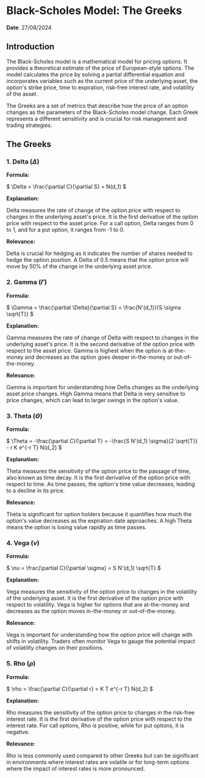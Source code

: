 # Black-Scholes Model: The Greeks
**Date**: 27/08/2024

## Introduction

The Black-Scholes model is a mathematical model for pricing options. It provides a theoretical estimate of the price of European-style options. The model calculates the price by solving a partial differential equation and incorporates variables such as the current price of the underlying asset, the option's strike price, time to expiration, risk-free interest rate, and volatility of the asset.

The Greeks are a set of metrics that describe how the price of an option changes as the parameters of the Black-Scholes model change. Each Greek represents a different sensitivity and is crucial for risk management and trading strategies.

## The Greeks

### 1. Delta ($\Delta$)

**Formula:**

$
\Delta = \frac{\partial C}{\partial S} = N(d_1)
$

**Explanation:**

Delta measures the rate of change of the option price with respect to changes in the underlying asset's price. It is the first derivative of the option price with respect to the asset price. For a call option, Delta ranges from 0 to 1, and for a put option, it ranges from -1 to 0.

**Relevance:**

Delta is crucial for hedging as it indicates the number of shares needed to hedge the option position. A Delta of 0.5 means that the option price will move by 50% of the change in the underlying asset price.

### 2. Gamma ($\Gamma$)

**Formula:**

$
\Gamma = \frac{\partial \Delta}{\partial S} = \frac{N'(d_1)}{S \sigma \sqrt{T}}
$

**Explanation:**

Gamma measures the rate of change of Delta with respect to changes in the underlying asset's price. It is the second derivative of the option price with respect to the asset price. Gamma is highest when the option is at-the-money and decreases as the option goes deeper in-the-money or out-of-the-money.

**Relevance:**

Gamma is important for understanding how Delta changes as the underlying asset price changes. High Gamma means that Delta is very sensitive to price changes, which can lead to larger swings in the option's value.

### 3. Theta ($\Theta$)

**Formula:**

$
\Theta = -\frac{\partial C}{\partial T} = -\frac{S N'(d_1) \sigma}{2 \sqrt{T}} - r K e^{-r T} N(d_2)
$

**Explanation:**

Theta measures the sensitivity of the option price to the passage of time, also known as time decay. It is the first derivative of the option price with respect to time. As time passes, the option's time value decreases, leading to a decline in its price.

**Relevance:**

Theta is significant for option holders because it quantifies how much the option's value decreases as the expiration date approaches. A high Theta means the option is losing value rapidly as time passes.

### 4. Vega ($\nu$)

**Formula:**

$
\nu = \frac{\partial C}{\partial \sigma} = S N'(d_1) \sqrt{T}
$

**Explanation:**

Vega measures the sensitivity of the option price to changes in the volatility of the underlying asset. It is the first derivative of the option price with respect to volatility. Vega is higher for options that are at-the-money and decreases as the option moves in-the-money or out-of-the-money.

**Relevance:**

Vega is important for understanding how the option price will change with shifts in volatility. Traders often monitor Vega to gauge the potential impact of volatility changes on their positions.

### 5. Rho ($\rho$)

**Formula:**

$
\rho = \frac{\partial C}{\partial r} = K T e^{-r T} N(d_2)
$

**Explanation:**

Rho measures the sensitivity of the option price to changes in the risk-free interest rate. It is the first derivative of the option price with respect to the interest rate. For call options, Rho is positive, while for put options, it is negative.

**Relevance:**

Rho is less commonly used compared to other Greeks but can be significant in environments where interest rates are volatile or for long-term options where the impact of interest rates is more pronounced.
